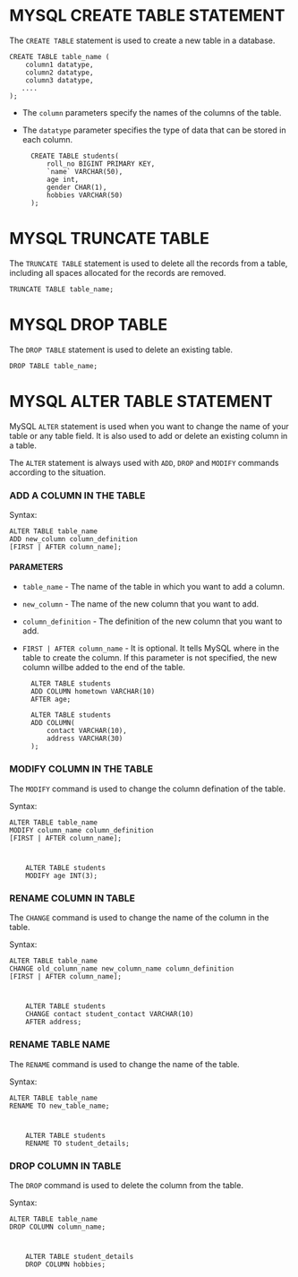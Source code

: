 # **MYSQL CREATE TABLE STATEMENT**

The `CREATE TABLE` statement is used to create a new table in a database.

    CREATE TABLE table_name (
        column1 datatype,
        column2 datatype,
        column3 datatype,
       ....
    );

- The `column` parameters specify the names of the columns of the table.

- The `datatype` parameter specifies the type of data that can be stored in each column.

        CREATE TABLE students(
            roll_no BIGINT PRIMARY KEY,
            `name` VARCHAR(50),
            age int,
            gender CHAR(1),
            hobbies VARCHAR(50)
        );

# **MYSQL TRUNCATE TABLE**

The `TRUNCATE TABLE` statement is used to delete all the records from a table, including all spaces allocated for the records are removed.

    TRUNCATE TABLE table_name;

# **MYSQL DROP TABLE**

The `DROP TABLE` statement is used to delete an existing table.

    DROP TABLE table_name;

# **MYSQL ALTER TABLE STATEMENT**

MySQL `ALTER` statement is used when you want to change the name of your table or any table field. It is also used to add or delete an existing column in a table.

The `ALTER` statement is always used with `ADD`, `DROP` and `MODIFY` commands according to the situation.

### **ADD A COLUMN IN THE TABLE**

Syntax:

    ALTER TABLE table_name
    ADD new_column column_definition
    [FIRST | AFTER column_name];

#### **PARAMETERS**

- `table_name` - The name of the table in which you want to add a column.

- `new_column` - The name of the new column that you want to add.

- `column_definition` - The definition of the new column that you want to add.

- `FIRST | AFTER column_name` - It is optional. It tells MySQL where in the table to create the column. If this parameter is not specified, the new column willbe added to the end of the table.


        ALTER TABLE students
        ADD COLUMN hometown VARCHAR(10)
        AFTER age;

        ALTER TABLE students
        ADD COLUMN(
            contact VARCHAR(10),
            address VARCHAR(30)
        );

### **MODIFY COLUMN IN THE TABLE**

The `MODIFY` command is used to change the column defination of the table.

Syntax:

    ALTER TABLE table_name
    MODIFY column_name column_definition
    [FIRST | AFTER column_name];

#

        ALTER TABLE students
        MODIFY age INT(3);

### **RENAME COLUMN IN TABLE**

The `CHANGE` command is used to change the name of the column in the table.

Syntax:

    ALTER TABLE table_name
    CHANGE old_column_name new_column_name column_definition
    [FIRST | AFTER column_name];

#

        ALTER TABLE students
        CHANGE contact student_contact VARCHAR(10)
        AFTER address;

### **RENAME TABLE NAME**

The `RENAME` command is used to change the name of the table.

Syntax:

    ALTER TABLE table_name
    RENAME TO new_table_name;

#

        ALTER TABLE students
        RENAME TO student_details;


### **DROP COLUMN IN TABLE**

The `DROP` command is used to delete the column from the table.

Syntax:

    ALTER TABLE table_name
    DROP COLUMN column_name;

#

        ALTER TABLE student_details
        DROP COLUMN hobbies;






